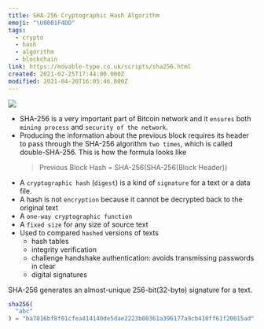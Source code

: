 ```yaml
---
title: SHA-256 Cryptographic Hash Algorithm
emoji: "\U0001F4DD"
tags:
  - crypto
  - hash
  - algorithm
  - blockchain
link: https://movable-type.co.uk/scripts/sha256.html
created: 2021-02-25T17:44:00.000Z
modified: 2021-04-20T16:05:46.000Z
---
```


![](https://waytomine.com/wp-content/uploads/2018/12/Sha-2561.jpg)

- SHA-256 is a very important part of Bitcoin network and it `ensures` both `mining process` and `security of the network`.
- Producing the information about the previous block requires its header to pass through the SHA-256 algorithm `two times`, which is called double-SHA-256. This is how the formula looks like
  > Previous Block Hash = SHA-256(SHA-256(Block Header))
- A `cryptographic hash` (`digest`) is a kind of `signature` for a text or a data file.
- A hash is not `encryption` because it cannot be decrypted back to the original text
- A `one-way cryptographic function`
- A `fixed size` for any size of source text
- Used to compared `hashed` versions of texts
  - hash tables
  - integrity verification
  - challenge handshake authentication: avoids transmissing passwords in clear
  - digital signatures

SHA-256 generates an almost-unique 256-bit(32-byte) signature for a text.

```js
sha256(
  "abc"
) = "ba7816bf8f01cfea414140de5dae2223b00361a396177a9cb410ff61f20015ad";
```
